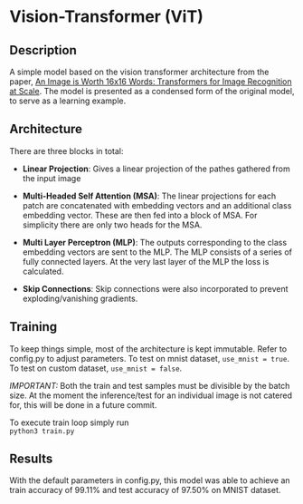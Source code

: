 # Vision-Transformer (ViT)


## Description
A simple model based on the vision transformer architecture from the paper, [An Image is Worth 16x16 Words: Transformers for Image Recognition at Scale](https://arxiv.org/abs/2010.11929). 
The model is presented as a condensed form of the original model, to serve as a learning example.


## Architecture
There are three blocks in total:

* **Linear Projection**: Gives a linear projection of the pathes gathered from the input image

* **Multi-Headed Self Attention (MSA)**: The linear projections for each patch are concatenated with embedding vectors and an additional class embedding vector. These are then fed into a block of MSA. For simplicity there are only two heads for the MSA. 

* **Multi Layer Perceptron (MLP)**: The outputs corresponding to the class embedding vectors are sent to the MLP. The MLP consists of a series of fully connected layers. At the very last layer of the MLP the loss is calculated.

* **Skip Connections**: Skip connections were also incorporated to prevent exploding/vanishing gradients.


## Training
To keep things simple, most of the architecture is kept immutable. Refer to config.py to adjust parameters.
To test on mnist dataset, ```use_mnist = true```.
To test on custom dataset, ```use_mnist = false```.


*IMPORTANT:* Both the train and test samples must be divisible by the batch size. At the moment the inference/test for an individual image is not catered for, this will be done in a future commit.

To execute train loop simply run  
                ```python3 train.py```

## Results
With the default parameters in config.py, this model was able to achieve an train accuracy of 99.11% and test accuracy of 97.50% on MNIST dataset.

